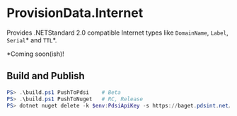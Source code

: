 # ProvisionData.Internet
Provides .NETStandard 2.0 compatible Internet types like `DomainName`, `Label`, `Serial`\* and `TTL`\*.



\*Coming soon(ish)!

## Build and Publish

```powershell
PS> .\build.ps1 PushToPdsi    # Beta
PS> .\build.ps1 PushToNuget   # RC, Release
PS> dotnet nuget delete -k $env:PdsiApiKey -s https://baget.pdsint.net/v3/index.json ProvisionData.Internet <1.1.0-beta0001>  # Oops
```
